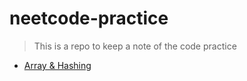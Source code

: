 # neetcode-practice
> This is a repo to keep a note of the code practice

- [Array & Hashing](https://github.com/abhishekpatelmc/neetcode-practice/blob/main/ArraysHashing.md)
